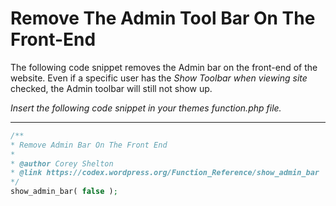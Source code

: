 # Remove The Admin Tool Bar On The Front-End

The following code snippet removes the Admin bar on the front-end of the website. 
Even if a specific user has the *Show Toolbar when viewing site* checked, the Admin toolbar will still not show up.

*Insert the following code snippet in your themes function.php file.*

***

```php
/**
* Remove Admin Bar On The Front End
*
* @author Corey Shelton
* @link https://codex.wordpress.org/Function_Reference/show_admin_bar
*/
show_admin_bar( false );
```
